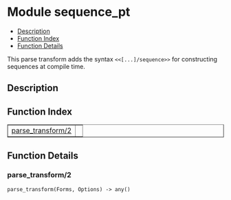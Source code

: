 

# Module sequence_pt #
* [Description](#description)
* [Function Index](#index)
* [Function Details](#functions)


This parse transform adds the syntax `<<[...]/sequence>>` for
constructing sequences at compile time.

<a name="description"></a>

## Description ##
 <a name="index"></a>

## Function Index ##


<table width="100%" border="1" cellspacing="0" cellpadding="2" summary="function index"><tr><td valign="top"><a href="#parse_transform-2">parse_transform/2</a></td><td></td></tr></table>


<a name="functions"></a>

## Function Details ##

<a name="parse_transform-2"></a>

### parse_transform/2 ###

`parse_transform(Forms, Options) -> any()`


